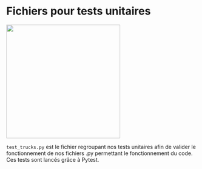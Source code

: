 # Fichiers pour tests unitaires

<img src="https://user-images.githubusercontent.com/72506988/164979339-1e2da37a-bdf5-47d4-b9a9-62ab51426af9.png" width="300"/>

`test_trucks.py` est le fichier regroupant nos tests unitaires afin de valider le fonctionnement de nos fichiers .py permettant le fonctionnement du code.  
Ces tests sont lancés grâce à Pytest.
